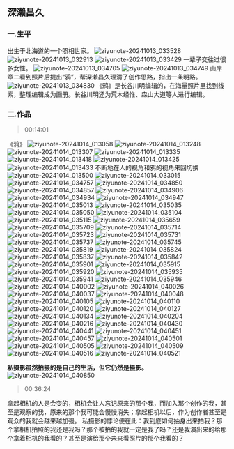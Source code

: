 ## 深濑昌久
### 一.生平
出生于北海道的一个照相世家。
![ziyunote-20241013_033528](https://gitee.com/kawahara0616/photographnotes/raw/master/imgs/202410130335872.png)
![ziyunote-20241013_032913](https://gitee.com/kawahara0616/photographnotes/raw/master/imgs/202410130329873.png)
![ziyunote-20241013_033429](https://gitee.com/kawahara0616/photographnotes/raw/master/imgs/202410130334555.png)
一辈子交往过很多女性。
![ziyunote-20241013_034705](https://gitee.com/kawahara0616/photographnotes/raw/master/imgs/202410130347458.png)
![ziyunote-20241013_034749](https://gitee.com/kawahara0616/photographnotes/raw/master/imgs/202410130347801.png)
山岸章二看到照片后提出“鸦”，帮深濑昌久理清了创作思路，指出一条明路。
![ziyunote-20241013_034830](https://gitee.com/kawahara0616/photographnotes/raw/master/imgs/202410130348019.png)
《鸦》是长谷川明编辑的，在海量照片里找到线索，整理编辑成为画册。长谷川明还为荒木经惟、森山大道等人进行编辑。

### 二.作品
> 00:14:01

《鸦》
![ziyunote-20241014_013058](https://gitee.com/kawahara0616/photographnotes/raw/master/imgs/202410140130654.png)
![ziyunote-20241014_013248](https://gitee.com/kawahara0616/photographnotes/raw/master/imgs/202410140132475.png)
![ziyunote-20241014_013307](https://gitee.com/kawahara0616/photographnotes/raw/master/imgs/202410140133673.png)
![ziyunote-20241014_013335](https://gitee.com/kawahara0616/photographnotes/raw/master/imgs/202410140133433.png)
![ziyunote-20241014_013418](https://gitee.com/kawahara0616/photographnotes/raw/master/imgs/202410140134480.png)
![ziyunote-20241014_013425](https://gitee.com/kawahara0616/photographnotes/raw/master/imgs/202410140134024.png)
![ziyunote-20241014_013433](https://gitee.com/kawahara0616/photographnotes/raw/master/imgs/202410140134381.png)
不断地在人的视角和鸦的视角来回切换
![ziyunote-20241014_013500](https://gitee.com/kawahara0616/photographnotes/raw/master/imgs/202410140135270.png)
![ziyunote-20241014_033015](https://gitee.com/kawahara0616/photographnotes/raw/master/imgs/202410140330990.png)
![ziyunote-20241014_034757](https://gitee.com/kawahara0616/photographnotes/raw/master/imgs/202410140347334.png)
![ziyunote-20241014_034850](https://gitee.com/kawahara0616/photographnotes/raw/master/imgs/202410140348095.png)
![ziyunote-20241014_034857](https://gitee.com/kawahara0616/photographnotes/raw/master/imgs/202410140348141.png)
![ziyunote-20241014_034906](https://gitee.com/kawahara0616/photographnotes/raw/master/imgs/202410140349401.png)
![ziyunote-20241014_034934](https://gitee.com/kawahara0616/photographnotes/raw/master/imgs/202410140349409.png)
![ziyunote-20241014_034947](https://gitee.com/kawahara0616/photographnotes/raw/master/imgs/202410140349993.png)
![ziyunote-20241014_035013](https://gitee.com/kawahara0616/photographnotes/raw/master/imgs/202410140350499.png)
![ziyunote-20241014_035035](https://gitee.com/kawahara0616/photographnotes/raw/master/imgs/202410140350889.png)
![ziyunote-20241014_035050](https://gitee.com/kawahara0616/photographnotes/raw/master/imgs/202410140350042.png)
![ziyunote-20241014_035104](https://gitee.com/kawahara0616/photographnotes/raw/master/imgs/202410140351735.png)
![ziyunote-20241014_035115](https://gitee.com/kawahara0616/photographnotes/raw/master/imgs/202410140351272.png)
![ziyunote-20241014_035659](https://gitee.com/kawahara0616/photographnotes/raw/master/imgs/202410140356513.png)
![ziyunote-20241014_035709](https://gitee.com/kawahara0616/photographnotes/raw/master/imgs/202410140357739.png)
![ziyunote-20241014_035714](https://gitee.com/kawahara0616/photographnotes/raw/master/imgs/202410140357939.png)
![ziyunote-20241014_035723](https://gitee.com/kawahara0616/photographnotes/raw/master/imgs/202410140357497.png)
![ziyunote-20241014_035731](https://gitee.com/kawahara0616/photographnotes/raw/master/imgs/202410140357442.png)
![ziyunote-20241014_035737](https://gitee.com/kawahara0616/photographnotes/raw/master/imgs/202410140357932.png)
![ziyunote-20241014_035745](https://gitee.com/kawahara0616/photographnotes/raw/master/imgs/202410140357332.png)
![ziyunote-20241014_035819](https://gitee.com/kawahara0616/photographnotes/raw/master/imgs/202410140358077.png)
![ziyunote-20241014_035824](https://gitee.com/kawahara0616/photographnotes/raw/master/imgs/202410140358722.png)
![ziyunote-20241014_035837](https://gitee.com/kawahara0616/photographnotes/raw/master/imgs/202410140358680.png)
![ziyunote-20241014_035842](https://gitee.com/kawahara0616/photographnotes/raw/master/imgs/202410140358968.png)
![ziyunote-20241014_035901](https://gitee.com/kawahara0616/photographnotes/raw/master/imgs/202410140359170.png)
![ziyunote-20241014_035915](https://gitee.com/kawahara0616/photographnotes/raw/master/imgs/202410140359125.png)
![ziyunote-20241014_035920](https://gitee.com/kawahara0616/photographnotes/raw/master/imgs/202410140359682.png)
![ziyunote-20241014_035935](https://gitee.com/kawahara0616/photographnotes/raw/master/imgs/202410140359207.png)
![ziyunote-20241014_035941](https://gitee.com/kawahara0616/photographnotes/raw/master/imgs/202410140359175.png)
![ziyunote-20241014_035946](https://gitee.com/kawahara0616/photographnotes/raw/master/imgs/202410140359536.png)
![ziyunote-20241014_040002](https://gitee.com/kawahara0616/photographnotes/raw/master/imgs/202410140400646.png)
![ziyunote-20241014_040026](https://gitee.com/kawahara0616/photographnotes/raw/master/imgs/202410140400336.png)
![ziyunote-20241014_040037](https://gitee.com/kawahara0616/photographnotes/raw/master/imgs/202410140400474.png)
![ziyunote-20241014_040048](https://gitee.com/kawahara0616/photographnotes/raw/master/imgs/202410140400262.png)
![ziyunote-20241014_040105](https://gitee.com/kawahara0616/photographnotes/raw/master/imgs/202410140401596.png)
![ziyunote-20241014_040110](https://gitee.com/kawahara0616/photographnotes/raw/master/imgs/202410140401751.png)
![ziyunote-20241014_040120](https://gitee.com/kawahara0616/photographnotes/raw/master/imgs/202410140401938.png)
![ziyunote-20241014_040127](https://gitee.com/kawahara0616/photographnotes/raw/master/imgs/202410140401986.png)
![ziyunote-20241014_040134](https://gitee.com/kawahara0616/photographnotes/raw/master/imgs/202410140401635.png)
![ziyunote-20241014_040204](https://gitee.com/kawahara0616/photographnotes/raw/master/imgs/202410140402467.png)
![ziyunote-20241014_040216](https://gitee.com/kawahara0616/photographnotes/raw/master/imgs/202410140402197.png)
![ziyunote-20241014_040430](https://gitee.com/kawahara0616/photographnotes/raw/master/imgs/202410140404159.png)
![ziyunote-20241014_040441](https://gitee.com/kawahara0616/photographnotes/raw/master/imgs/202410140404009.png)
![ziyunote-20241014_040451](https://gitee.com/kawahara0616/photographnotes/raw/master/imgs/202410140404541.png)
![ziyunote-20241014_040457](https://gitee.com/kawahara0616/photographnotes/raw/master/imgs/202410140404469.png)
![ziyunote-20241014_040501](https://gitee.com/kawahara0616/photographnotes/raw/master/imgs/202410140405957.png)
![ziyunote-20241014_040505](https://gitee.com/kawahara0616/photographnotes/raw/master/imgs/202410140405899.png)
![ziyunote-20241014_040509](https://gitee.com/kawahara0616/photographnotes/raw/master/imgs/202410140405886.png)
![ziyunote-20241014_040516](https://gitee.com/kawahara0616/photographnotes/raw/master/imgs/202410140405493.png)
![ziyunote-20241014_040521](https://gitee.com/kawahara0616/photographnotes/raw/master/imgs/202410140405058.png)

**私摄影虽然拍摄的是自己的生活，但它仍然是摄影。**
![ziyunote-20241014_040850](https://gitee.com/kawahara0616/photographnotes/raw/master/imgs/202410140408371.png)



> 00:36:24

拿起相机的人是会变的，相机会让人忘记原来的那个我，而加入那个创作的我，甚至是观察的我，原来的那个我可能会慢慢消失；拿起相机以后，作为创作者甚至是观众的我就会越来越加强。
私摄影的悖论便在此：我到底如何抽身出来拍我？那个拿相机拍照的我还是我吗？那个被拍的我就一定是我了吗？还是我演出来的给那个拿着相机的我看的？甚至是演给那个未来看照片的那个我看的？